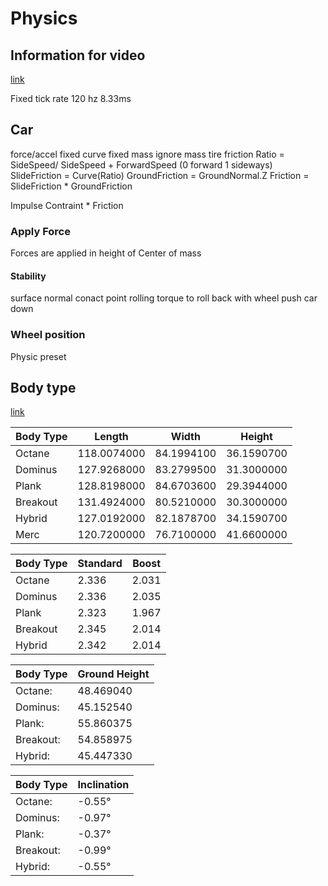 # Physics

## Information for video 
[link](https://www.youtube.com/watch?v=ueEmiDM94IE)

Fixed tick rate 120 hz 8.33ms

## Car

force/accel fixed curve
fixed mass
ignore mass
tire friction
 Ratio = SideSpeed/ SideSpeed + ForwardSpeed (0 forward 1 sideways)
SlideFriction = Curve(Ratio)
GroundFriction = GroundNormal.Z
Friction = SlideFriction * GroundFriction

Impulse Contraint * Friction

### Apply Force
 Forces are applied in height of Center of mass

#### Stability
surface normal
conact point
rolling torque to roll back
with wheel push car down 

### Wheel position
Physic preset


## Body type 

[link](https://rocketleague.fandom.com/wiki/Body_Type)

Body Type	|Length	|Width	|Height
--- | --- | --- | ---
Octane	|118.0074000	|84.1994100	|36.1590700
Dominus	|127.9268000	|83.2799500	|31.3000000
Plank	|128.8198000	|84.6703600	|29.3944000
Breakout	|131.4924000	|80.5210000	|30.3000000
Hybrid	|127.0192000	|82.1878700	|34.1590700
Merc	|120.7200000	|76.7100000	|41.6600000


Body Type	|Standard	|Boost
 --- | --- | ---
Octane	|2.336	|2.031
Dominus	|2.336	|2.035
Plank	|2.323	|1.967
Breakout	|2.345	|2.014
Hybrid	|2.342	|2.014


Body Type	|Ground Height
--- | --- | 
Octane:	|48.469040
Dominus:	|45.152540
Plank:	|55.860375
Breakout:	|54.858975
Hybrid:	|45.447330

Body Type	|Inclination
--- | --- |
Octane:	|-0.55°
Dominus:	|-0.97°
Plank:	|-0.37°
Breakout:	|-0.99°
Hybrid:	|-0.55°
